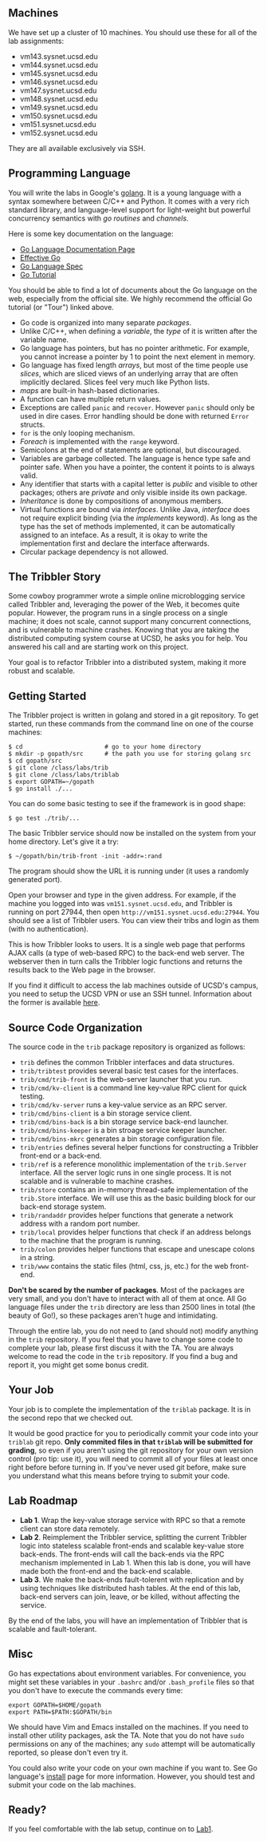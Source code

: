 ## Machines

We have set up a cluster of 10 machines. You should use these for
all of the lab assignments:

- vm143.sysnet.ucsd.edu
- vm144.sysnet.ucsd.edu
- vm145.sysnet.ucsd.edu
- vm146.sysnet.ucsd.edu
- vm147.sysnet.ucsd.edu
- vm148.sysnet.ucsd.edu
- vm149.sysnet.ucsd.edu
- vm150.sysnet.ucsd.edu
- vm151.sysnet.ucsd.edu
- vm152.sysnet.ucsd.edu

They are all available exclusively via SSH.

## Programming Language

You will write the labs in Google's [golang](http://golang.org).  It is a young
language with a syntax somewhere between C/C++ and Python. It comes with a very
rich standard library, and language-level support for light-weight but powerful
concurrency semantics with *go routines* and *channels*.

Here is some key documentation on the language:

- [Go Language Documentation Page](http://golang.org/doc/)
- [Effective Go](http://golang.org/doc/effective_go.html)
- [Go Language Spec](http://golang.org/ref/spec)
- [Go Tutorial](https://tour.golang.org/)

You should be able to find a lot of documents about the Go language on the web,
especially from the official site. We highly recommend the official Go tutorial
(or "Tour") linked above.

- Go code is organized into many separate *packages*.
- Unlike C/C++, when defining a *variable*, the *type* of it is written after
  the variable name.
- Go language has pointers, but has no pointer arithmetic. For example, you
  cannot increase a pointer by 1 to point the next element in memory.
- Go language has fixed length *arrays*, but most of the time people
  use *slices*, which are sliced views of an underlying array that are
  often implicitly declared. Slices feel very much like Python lists.
- *maps* are built-in hash-based dictionaries.
- A function can have multiple return values.
- Exceptions are called `panic` and `recover`. However `panic` should only be
  used in dire cases. Error handling should be done with returned `Error`
  structs.
- `for` is the only looping mechanism.
- *Foreach* is implemented with the `range` keyword.
- Semicolons at the end of statements are optional, but discouraged.
- Variables are garbage collected. The language is hence type safe and pointer
  safe. When you have a pointer, the content it points to is always valid.
- Any identifier that starts with a capital letter is *public* and visible to
  other packages; others are *private* and only visible inside its own package.
- *Inheritance* is done by compositions of anonymous members.
- Virtual functions are bound via *interfaces*. Unlike Java, *interface* does
  not require explicit binding (via the *implements* keyword). As long as the
  type has the set of methods implemented, it can be automatically assigned to
  an inteface. As a result, it is okay to write the implementation first and
  declare the interface afterwards.
- Circular package dependency is not allowed.

## The Tribbler Story

Some cowboy programmer wrote a simple online microblogging service called
Tribbler and, leveraging the power of the Web, it becomes quite popular.
However, the program runs in a single process on a single machine; it does not
scale, cannot support many concurrent connections, and is vulnerable to machine
crashes. Knowing that you are taking the distributed computing system course at
UCSD, he asks you for help. You answered his call and are starting work on this
project.

Your goal is to refactor Tribbler into a distributed system, making it more
robust and scalable.

## Getting Started

The Tribbler project is written in golang and stored in a git repository. To
get started, run these commands from the command line on one of the course
machines:

```
$ cd                       # go to your home directory
$ mkdir -p gopath/src      # the path you use for storing golang src
$ cd gopath/src
$ git clone /class/labs/trib
$ git clone /class/labs/triblab
$ export GOPATH=~/gopath
$ go install ./...
```

You can do some basic testing to see if the framework is in good shape:

```
$ go test ./trib/...
```

The basic Tribbler service should now be installed on the system from your home
directory. Let's give it a try:

```
$ ~/gopath/bin/trib-front -init -addr=:rand
```

The program should show the URL it is running under (it uses a randomly
generated port).

Open your browser and type in the given address. For example, if the machine you
logged into was `vm151.sysnet.ucsd.edu`, and Tribbler is running on port 27944,
then open `http://vm151.sysnet.ucsd.edu:27944`.  You should see a list of
Tribbler users. You can view their tribs and login as them (with no
authentication).

This is how Tribbler looks to users.  It is a single web page that performs AJAX
calls (a type of web-based RPC) to the back-end web server. The webserver then in
turn calls the Tribbler logic functions and returns the results back to the Web
page in the browser.

If you find it difficult to access the lab machines outside of UCSD's campus,
you need to setup the UCSD VPN or use an SSH tunnel. Information about the
former is available
[here](http://blink.ucsd.edu/technology/network/connections/off-campus/VPN/).

## Source Code Organization


The source code in the `trib` package repository is organized as
follows:

- `trib` defines the common Tribbler interfaces and data structures.
- `trib/tribtest` provides several basic test cases for the interfaces.
- `trib/cmd/trib-front` is the web-server launcher that you run.
- `trib/cmd/kv-client` is a command line key-value RPC client for quick testing.
- `trib/cmd/kv-server` runs a key-value service as an RPC server.
- `trib/cmd/bins-client` is a bin storage service client.
- `trib/cmd/bins-back` is a bin storage service back-end launcher.
- `trib/cmd/bins-keeper` is a bin stroage service keeper launcher.
- `trib/cmd/bins-mkrc` generates a bin storage configuration file.
- `trib/entries` defines several helper functions for constructing a Tribbler
  front-end or a back-end.
- `trib/ref` is a reference monolithic implementation of the `trib.Server`
  interface. All the server logic runs in one single process.  It is not
  scalable and is vulnerable to machine crashes.
- `trib/store` contains an in-memory thread-safe implementation of the
  `trib.Store` interface. We will use this as the basic building block for our
  back-end storage system.
- `trib/randaddr` provides helper functions that generate a network
  address with a random port number.
- `trib/local` provides helper functions that check if an address
  belongs to the machine that the program is running.
- `trib/colon` provides helper functions that escape and unescape colons in a
  string.
- `trib/www` contains the static files (html, css, js, etc.) for the web
  front-end.

**Don't be scared by the number of packages**. Most of the packages are very
small, and you don't have to interact with all of them at once. All Go language
files under the `trib` directory are less than 2500 lines in total (the beauty
of Go!), so these packages aren't huge and intimidating.

Through the entire lab, you do not need to (and should not) modify anything
in the `trib` repository. If you feel that you have to change some
code to complete your lab, please first discuss it with the TA. You are always
welcome to read the code in the `trib` repository. If you find a bug and report
it, you might get some bonus credit.

## Your Job

Your job is to complete the implementation of the `triblab`
package.  It is in the second repo that we checked out.

It would be good practice for you to periodically commit your code into your
`triblab` git repo. **Only commited files in that `triblab` will be submitted
for grading**, so even if you aren't using the git repository for your own
version control (pro tip: use it), you will need to commit all of your files at
least once right before before turning in. If you've never used git before, make
sure you understand what this means before trying to submit your code.

## Lab Roadmap

- **Lab 1**. Wrap the key-value storage service with RPC so that a remote
  client can store data remotely.
- **Lab 2**. Reimplement the Tribbler service, splitting the current
  Tribbler logic into stateless scalable front-ends and scalable key-value store
  back-ends. The front-ends will call the back-ends via the RPC mechanism
  implemented in Lab 1. When this lab is done, you will have made both the
  front-end and the back-end scalable.
- **Lab 3**. We make the back-ends fault-tolerent with replication
  and by using techniques like distributed hash tables. At the end of this lab,
  back-end servers can join, leave, or be killed, without affecting the service.

By the end of the labs, you will have an implementation of Tribbler that
is scalable and fault-tolerant.

## Misc

Go has expectations about environment variables. For convenience, you might
set these variables in your `.bashrc` and/or
`.bash_profile` files so that you don't have to execute the commands
every time:

```
export GOPATH=$HOME/gopath
export PATH=$PATH:$GOPATH/bin
```

We should have Vim and Emacs installed on the machines. If you need
to install other utility packages, ask the TA. Note that you do not
have `sudo` permissions on any of the machines; any `sudo` attempt
will be automatically reported, so please don't even try it.

You could also write your code on your own machine if you want to.
See Go language's [install](http://golang.org/doc/install) page for
more information. However, you should test and submit your code on the lab
machines.

## Ready?

If you feel comfortable with the lab setup, continue on to [Lab1](./lab1.html).

